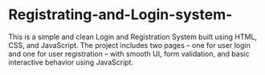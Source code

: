 # Registrating-and-Login-system-
This is a simple and clean Login and Registration System built using HTML, CSS, and JavaScript. The project includes two pages – one for user login and one for user registration – with smooth UI, form validation, and basic interactive behavior using JavaScript.
